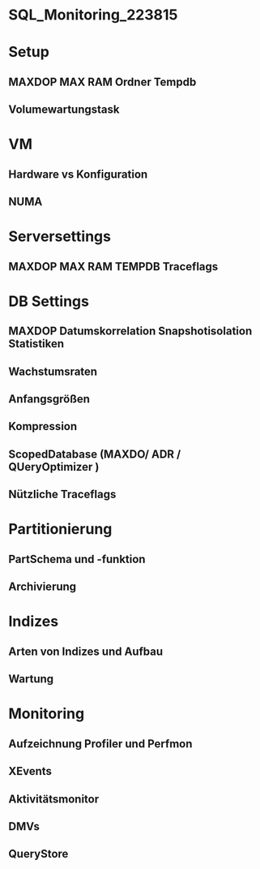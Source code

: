 # SQL_Monitoring_223815

# Setup
## MAXDOP MAX RAM Ordner Tempdb
## Volumewartungstask

# VM
## Hardware vs Konfiguration
## NUMA

# Serversettings
## MAXDOP MAX RAM TEMPDB Traceflags

# DB Settings
## MAXDOP Datumskorrelation Snapshotisolation Statistiken
## Wachstumsraten
## Anfangsgrößen
## Kompression
## ScopedDatabase (MAXDO/ ADR / QUeryOptimizer )
## Nützliche Traceflags

# Partitionierung
## PartSchema und -funktion
## Archivierung
 
 # Indizes
 ## Arten von Indizes und Aufbau
 ## Wartung

# Monitoring
## Aufzeichnung Profiler und Perfmon 
## XEvents
## Aktivitätsmonitor
## DMVs
## QueryStore
